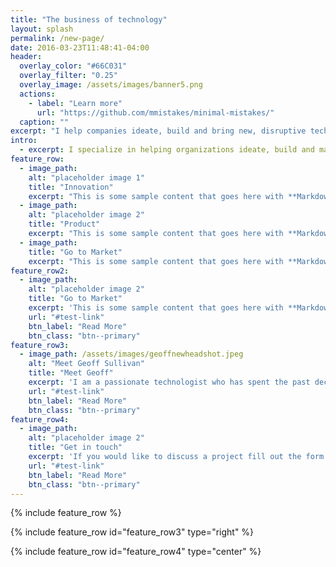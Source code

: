 ```yaml
---
title: "The business of technology"
layout: splash
permalink: /new-page/
date: 2016-03-23T11:48:41-04:00
header:
  overlay_color: "#66C031"
  overlay_filter: "0.25"
  overlay_image: /assets/images/banner5.png
  actions:
    - label: "Learn more"
      url: "https://github.com/mmistakes/minimal-mistakes/"
  caption: ""
excerpt: "I help companies ideate, build and bring new, disruptive technology products and services to market"
intro: 
  - excerpt: I specialize in helping organizations ideate, build and market early stage technologies in the enterprise, telecommunications and software markets.
feature_row:
  - image_path: 
    alt: "placeholder image 1"
    title: "Innovation"
    excerpt: "This is some sample content that goes here with **Markdown** formatting."
  - image_path: 
    alt: "placeholder image 2"
    title: "Product"
    excerpt: "This is some sample content that goes here with **Markdown** formatting."
  - image_path: 
    title: "Go to Market"
    excerpt: "This is some sample content that goes here with **Markdown** formatting."
feature_row2:
  - image_path: 
    alt: "placeholder image 2"
    title: "Go to Market"
    excerpt: 'This is some sample content that goes here with **Markdown** formatting. Left aligned with `type="left"`'
    url: "#test-link"
    btn_label: "Read More"
    btn_class: "btn--primary"
feature_row3:
  - image_path: /assets/images/geoffnewheadshot.jpeg
    alt: "Meet Geoff Sullivan"
    title: "Meet Geoff"
    excerpt: 'I am a passionate technologist who has spent the past decade helping companies of all sizes – from start-ups to some of the world’s largest telecom providers – navigate their technology and business transformations. When I am not busy talking about cloud, networking, 5G and telecom, you’ll find me exploring the great outdoors with my partner Amy and their dog Ruby.'
    url: "#test-link"
    btn_label: "Read More"
    btn_class: "btn--primary"
feature_row4:
  - image_path: 
    alt: "placeholder image 2"
    title: "Get in touch"
    excerpt: 'If you would like to discuss a project fill out the form below and I will be in touch shortly.'
    url: "#test-link"
    btn_label: "Read More"
    btn_class: "btn--primary"
---
```


{% include feature_row %}

{% include feature_row id="feature_row3" type="right" %}

{% include feature_row id="feature_row4" type="center" %}